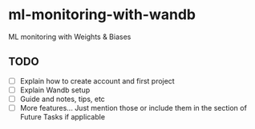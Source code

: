 # ml-monitoring-with-wandb

ML monitoring with Weights &amp; Biases

## TODO

- [ ] Explain how to create account and first project
- [ ] Explain Wandb setup
- [ ] Guide and notes, tips, etc
- [ ] More features... Just mention those or include them in the section of Future Tasks if applicable
